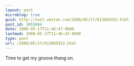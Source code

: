 ```yaml
---
layout: post
microblog: true
guid: http://twit.vmstan.com/2008/05/17/813689352.html
post_id: 3055084
date: 2008-05-17T11:46:47-0600
lastmod: 2008-05-17T11:46:47-0600
type: post
url: /2008/05/17/813689352.html
---
```

Time to get my groove thang on.
